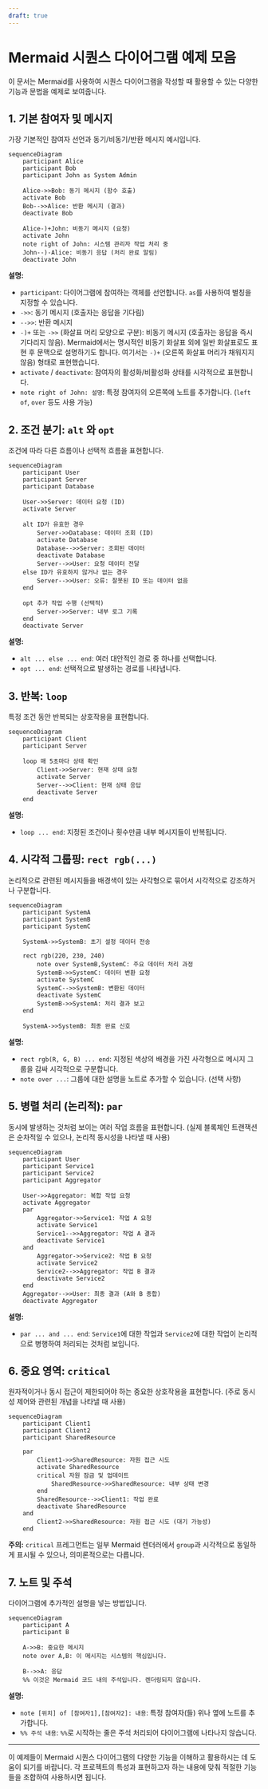 ```yaml
---
draft: true
---
```


# Mermaid 시퀀스 다이어그램 예제 모음

이 문서는 Mermaid를 사용하여 시퀀스 다이어그램을 작성할 때 활용할 수 있는 다양한 기능과 문법을 예제로 보여줍니다.

## 1. 기본 참여자 및 메시지

가장 기본적인 참여자 선언과 동기/비동기/반환 메시지 예시입니다.

~~~mermaid
sequenceDiagram
    participant Alice
    participant Bob
    participant John as System Admin

    Alice->>Bob: 동기 메시지 (함수 호출)
    activate Bob
    Bob-->>Alice: 반환 메시지 (결과)
    deactivate Bob

    Alice-)+John: 비동기 메시지 (요청)
    activate John
    note right of John: 시스템 관리자 작업 처리 중
    John--)-Alice: 비동기 응답 (처리 완료 알림)
    deactivate John
~~~

**설명:**
* `participant`: 다이어그램에 참여하는 객체를 선언합니다. `as`를 사용하여 별칭을 지정할 수 있습니다.
* `->>`: 동기 메시지 (호출자는 응답을 기다림)
* `-->>`: 반환 메시지
* `-)+` 또는 `->>` (화살표 머리 모양으로 구분): 비동기 메시지 (호출자는 응답을 즉시 기다리지 않음). Mermaid에서는 명시적인 비동기 화살표 외에 일반 화살표로도 표현 후 문맥으로 설명하기도 합니다. 여기서는 `-)+` (오른쪽 화살표 머리가 채워지지 않음) 형태로 표현했습니다.
* `activate` / `deactivate`: 참여자의 활성화/비활성화 상태를 시각적으로 표현합니다.
* `note right of John: 설명`: 특정 참여자의 오른쪽에 노트를 추가합니다. (`left of`, `over` 등도 사용 가능)

## 2. 조건 분기: `alt` 와 `opt`

조건에 따라 다른 흐름이나 선택적 흐름을 표현합니다.

~~~mermaid
sequenceDiagram
    participant User
    participant Server
    participant Database

    User->>Server: 데이터 요청 (ID)
    activate Server

    alt ID가 유효한 경우
        Server->>Database: 데이터 조회 (ID)
        activate Database
        Database-->>Server: 조회된 데이터
        deactivate Database
        Server-->>User: 요청 데이터 전달
    else ID가 유효하지 않거나 없는 경우
        Server-->>User: 오류: 잘못된 ID 또는 데이터 없음
    end

    opt 추가 작업 수행 (선택적)
        Server->>Server: 내부 로그 기록
    end
    deactivate Server
~~~

**설명:**
* `alt ... else ... end`: 여러 대안적인 경로 중 하나를 선택합니다.
* `opt ... end`: 선택적으로 발생하는 경로를 나타냅니다.

## 3. 반복: `loop`

특정 조건 동안 반복되는 상호작용을 표현합니다.

~~~mermaid
sequenceDiagram
    participant Client
    participant Server

    loop 매 5초마다 상태 확인
        Client->>Server: 현재 상태 요청
        activate Server
        Server-->>Client: 현재 상태 응답
        deactivate Server
    end
~~~

**설명:**
* `loop ... end`: 지정된 조건이나 횟수만큼 내부 메시지들이 반복됩니다.

## 4. 시각적 그룹핑: `rect rgb(...)`

논리적으로 관련된 메시지들을 배경색이 있는 사각형으로 묶어서 시각적으로 강조하거나 구분합니다.

~~~mermaid
sequenceDiagram
    participant SystemA
    participant SystemB
    participant SystemC

    SystemA->>SystemB: 초기 설정 데이터 전송

    rect rgb(220, 230, 240)
        note over SystemB,SystemC: 주요 데이터 처리 과정
        SystemB->>SystemC: 데이터 변환 요청
        activate SystemC
        SystemC-->>SystemB: 변환된 데이터
        deactivate SystemC
        SystemB->>SystemA: 처리 결과 보고
    end

    SystemA->>SystemB: 최종 완료 신호
~~~

**설명:**
* `rect rgb(R, G, B) ... end`: 지정된 색상의 배경을 가진 사각형으로 메시지 그룹을 감싸 시각적으로 구분합니다.
* `note over ...`: 그룹에 대한 설명을 노트로 추가할 수 있습니다. (선택 사항)

## 5. 병렬 처리 (논리적): `par`

동시에 발생하는 것처럼 보이는 여러 작업 흐름을 표현합니다. (실제 블록체인 트랜잭션은 순차적일 수 있으나, 논리적 동시성을 나타낼 때 사용)

~~~mermaid
sequenceDiagram
    participant User
    participant Service1
    participant Service2
    participant Aggregator

    User->>Aggregator: 복합 작업 요청
    activate Aggregator
    par
        Aggregator->>Service1: 작업 A 요청
        activate Service1
        Service1-->>Aggregator: 작업 A 결과
        deactivate Service1
    and
        Aggregator->>Service2: 작업 B 요청
        activate Service2
        Service2-->>Aggregator: 작업 B 결과
        deactivate Service2
    end
    Aggregator-->>User: 최종 결과 (A와 B 종합)
    deactivate Aggregator
~~~

**설명:**
* `par ... and ... end`: `Service1`에 대한 작업과 `Service2`에 대한 작업이 논리적으로 병행하여 처리되는 것처럼 보입니다.

## 6. 중요 영역: `critical`

원자적이거나 동시 접근이 제한되어야 하는 중요한 상호작용을 표현합니다. (주로 동시성 제어와 관련된 개념을 나타낼 때 사용)

~~~mermaid
sequenceDiagram
    participant Client1
    participant Client2
    participant SharedResource

    par
        Client1->>SharedResource: 자원 접근 시도
        activate SharedResource
        critical 자원 잠금 및 업데이트
            SharedResource->>SharedResource: 내부 상태 변경
        end
        SharedResource-->>Client1: 작업 완료
        deactivate SharedResource
    and
        Client2->>SharedResource: 자원 접근 시도 (대기 가능성)
    end
~~~
**주의:** `critical` 프레그먼트는 일부 Mermaid 렌더러에서 `group`과 시각적으로 동일하게 표시될 수 있으나, 의미론적으로는 다릅니다.

## 7. 노트 및 주석

다이어그램에 추가적인 설명을 넣는 방법입니다.

~~~mermaid
sequenceDiagram
    participant A
    participant B

    A->>B: 중요한 메시지
    note over A,B: 이 메시지는 시스템의 핵심입니다.

    B-->>A: 응답
    %% 이것은 Mermaid 코드 내의 주석입니다. 렌더링되지 않습니다.
~~~

**설명:**
* `note [위치] of [참여자1],[참여자2]: 내용`: 특정 참여자(들) 위나 옆에 노트를 추가합니다.
* `%% 주석 내용`: `%%`로 시작하는 줄은 주석 처리되어 다이어그램에 나타나지 않습니다.

---

이 예제들이 Mermaid 시퀀스 다이어그램의 다양한 기능을 이해하고 활용하시는 데 도움이 되기를 바랍니다. 각 프로젝트의 특성과 표현하고자 하는 내용에 맞춰 적절한 기능들을 조합하여 사용하시면 됩니다.
